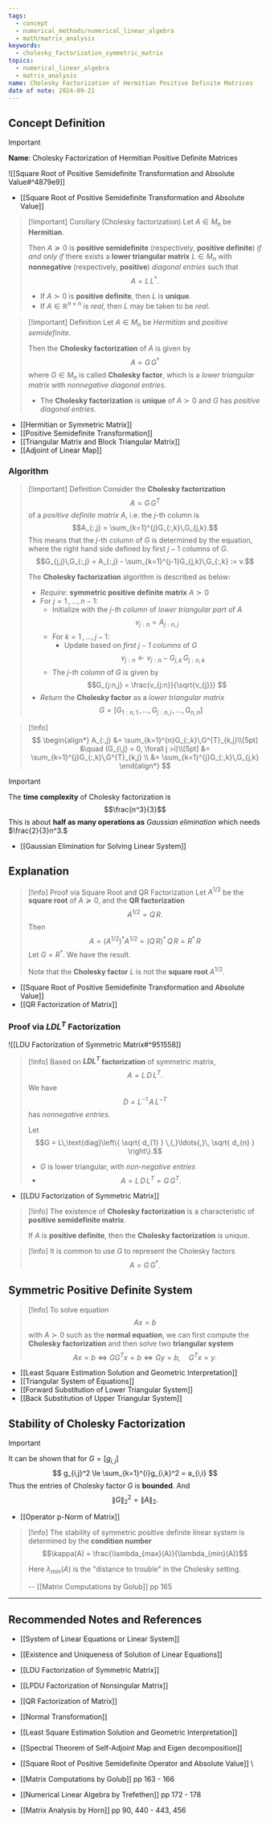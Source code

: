 ```yaml
---
tags:
  - concept
  - numerical_methods/numerical_linear_algebra
  - math/matrix_analysis
keywords:
  - cholesky_factorization_symmetric_matrix
topics:
  - numerical_linear_algebra
  - matrix_analysis
name: Cholesky Factorization of Hermitian Positive Definite Matrices
date of note: 2024-09-21
---
```


## Concept Definition

>[!important]
>**Name**: Cholesky Factorization of Hermitian Positive Definite Matrices

![[Square Root of Positive Semidefinite Transformation and Absolute Value#^4879e9]]

- [[Square Root of Positive Semidefinite Transformation and Absolute Value]]

>[!important] Corollary (Cholesky factorization)
>Let $A\in M_{n}$ be **Hermitian**.
>
>Then $A \succeq 0$ is **positive semidefinite** (respectively, **positive definite**) *if and only if* there exists a **lower triangular matrix** $L\in M_{n}$ with **nonnegative** (respectively, **positive**) *diagonal entries* such that $$A = L\,L^{*}.$$
>
>- If $A \succ 0$ is **positive definite**, then $L$ is **unique**.
>- If $A\in \mathbb{R}^{n\times n}$ is *real*, then $L$ may be taken to be *real*.
 

>[!important] Definition
>Let $A\in M_{n}$ be *Hermitian* and *positive semidefinite*.
>
>Then the **Cholesky factorization** of $A$ is given by 
>$$
>A = G\,G^{*}
>$$
>where  $G\in M_{n}$ is called **Cholesky factor**, which is a *lower triangular matrix*  with *nonnegative diagonal entries*.
>
>- The **Cholesky factorization** is **unique** of $A \succ 0$ and $G$ has *positive diagonal entries*.

- [[Hermitian or Symmetric Matrix]]
- [[Positive Semidefinite Transformation]]
- [[Triangular Matrix and Block Triangular Matrix]]
- [[Adjoint of Linear Map]]

### Algorithm 

>[!important] Definition
>Consider the **Cholesky factorization** $$A = G\,G^{T}$$ of a *positive definite matrix* $A$, i.e. the $j$-th column is $$A_{:,j} = \sum_{k=1}^{j}G_{:,k}\,G_{j,k}.$$ This means that the $j$-th column of $G$ is determined by the equation, where the right hand side defined by first $j-1$ columns of $G$. $$G_{j,j}\,G_{:,j} = A_{:,j} - \sum_{k=1}^{j-1}G_{j,k}\,G_{:,k} := v.$$
>
>The **Cholesky factorization** algorithm is described as below:
>- *Require*: **symmetric positive definite matrix** $A \succ 0$
>- For $j=1\,{,}\ldots{,}\,n-1$:
>	- Initialize with the *$j$-th column* of *lower triangular part* of $A$ $$v_{j:n}  = A_{j:n, j}$$
>	- For $k=1\,{,}\ldots{,}\,j-1$:
>		- Update based on *first $j-1$ columns* of $G$ $$v_{j:n} \leftarrow v_{j:n} - G_{j,k}\,G_{j:n,k}$$
>	- The *j-th column* of $G$ is given by $$G_{j:n,j} = \frac{v_{j:n}}{\sqrt{v_{j}}} $$
>- *Return* the **Cholesky factor** as a *lower triangular matrix* $$G = [G_{1:n,1} \,{,}\ldots{,}\,G_{j:n,j} \,{,}\ldots{,}\,G_{n,n}]$$

>[!info]
>$$
>\begin{align*}
>A_{:,j} &= \sum_{k=1}^{n}G_{:,k}\,G^{T}_{k,j}\\[5pt]
>&\quad (G_{i,j} = 0, \forall j >i)\\[5pt]
>&= \sum_{k=1}^{j}G_{:,k}\,G^{T}_{k,j} \\
>&= \sum_{k=1}^{j}G_{:,k}\,G_{j,k}
>\end{align*}
$$

>[!important]
>The **time complexity** of Cholesky factorization is $$\frac{n^3}{3}$$ This is about **half as many operations as** *Gaussian elimination* which needs $\frac{2}{3}n^3.$

- [[Gaussian Elimination for Solving Linear System]]

## Explanation

>[!info] Proof via Square Root and QR Factorization
>Let $A^{1 / 2}$ be the **square root** of $A \succeq 0$, and the **QR factorization** $$A^{1 / 2} = Q\,R.$$ Then 
>$$
>A = (A^{1/2})^{*} A^{1/2} = (Q\,R)^{*}\,Q\,R = R^{*}\,R
>$$
>Let $G = R^{*}$. We have the result. 
>
>Note that the **Cholesky factor** $L$ is not the **square root** $A^{1 / 2}.$


- [[Square Root of Positive Semidefinite Transformation and Absolute Value]]
- [[QR Factorization of Matrix]]

### Proof via $LDL^T$ Factorization

![[LDU Factorization of Symmetric Matrix#^951558]]

>[!info]
>Based on **$LDL^{T}$ factorization** of symmetric matrix, $$A = L\,D\,L^{T}.$$ We have $$D = L^{-1}\,A\,L^{-T}$$ has *nonnegative entries*. 
>
>Let $$G = L\,\text{diag}\left\{ \sqrt{ d_{1} }  \,{,}\ldots{,}\, \sqrt{ d_{n} } \right\}.$$ 
>- $G$ is lower triangular, with *non-negative entries*
>- $$A = L\,D\,L^{T} = G\,G^{T}.$$

- [[LDU Factorization of Symmetric Matrix]]


>[!info]
>The existence of **Cholesky factorization** is a characteristic of **positive semidefinite matrix**.
>
>If $A$ is **positive definite**, then the **Cholesky factorization** is unique.

>[!info]
>It is common to use $G$ to represent the Cholesky factors $$A = G\,G^{*}.$$

## Symmetric Positive Definite System

>[!info]
>To solve equation $$Ax = b$$ with $A\succ 0$ such as the **normal equation**, we can first compute the **Cholesky factorization** and then solve two **triangular system** $$Ax=b \iff GG^{T}x = b \iff Gy = b, \quad G^{T}x = y. $$

- [[Least Square Estimation Solution and Geometric Interpretation]]
- [[Triangular System of Equations]]
- [[Forward Substitution of Lower Triangular System]]
- [[Back Substitution of Upper Triangular System]]


## Stability of Cholesky Factorization

>[!important]
>It can be shown that for $G = [g_{i,j}]$
>$$
>g_{i,j}^2 \le \sum_{k=1}^{i}g_{i,k}^2 = a_{i,i}
>$$
>Thus the entries of Cholesky factor $G$ is **bounded**. And $$\lVert G \rVert_{2}^2 = \lVert A \rVert_{2}.$$
>

- [[Operator p-Norm of Matrix]]

>[!info]
>The stability of symmetric positive definite linear system is determined by the **condition number** $$\kappa(A) = \frac{\lambda_{max}(A)}{\lambda_{min}(A)}$$
>
>Here $\lambda_{min}(A)$ is the "distance to trouble" in the Cholesky setting.
>
>-- [[Matrix Computations by Golub]] pp 165



-----------
##  Recommended Notes and References




- [[System of Linear Equations or Linear System]]
- [[Existence and Uniqueness of Solution of Linear Equations]]

- [[LDU Factorization of Symmetric Matrix]]
- [[LPDU Factorization of Nonsingular Matrix]]
- [[QR Factorization of Matrix]]
- [[Normal Transformation]]

- [[Least Square Estimation Solution and Geometric Interpretation]]
- [[Spectral Theorem of Self-Adjoint Map and Eigen decomposition]]

- [[Square Root of Positive Semidefinite Operator and Absolute Value]]
\

- [[Matrix Computations by Golub]] pp 163 - 166
- [[Numerical Linear Algebra by Trefethen]] pp 172 - 178
- [[Matrix Analysis by Horn]] pp 90, 440 - 443, 456